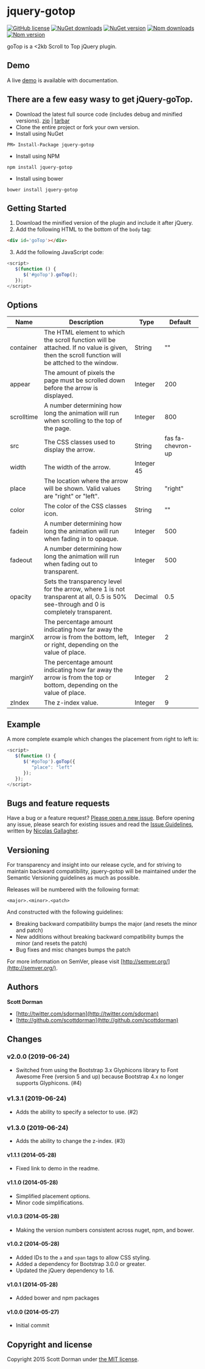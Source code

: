 # jquery-gotop 
[![GitHub license](https://img.shields.io/github/license/scottdorman/jquery-gotop.svg)](https://github.com/scottdorman/jquery-gotop/blob/master/LICENSE) [![NuGet downloads](https://img.shields.io/nuget/dt/jquery-gotop.svg)](http://www.nuget.org/packages/jquery-gotop) [![NuGet version](https://img.shields.io/nuget/v/jquery-gotop.svg)](http://www.nuget.org/packages/jquery-gotop) [![Npm downloads](https://img.shields.io/npm/dm/jquery-gotop.svg?label=npm)](http://www.nuget.org/packages/jquery-gotop) [![Npm version](https://img.shields.io/npm/v/jquery-gotop.svg)](http://www.nuget.org/packages/jquery-gotop)

goTop is a &lt;2kb Scroll to Top jQuery plugin.

## Demo
A live [demo](http://scottdorman.github.io/jquery-gotop) is available with documentation.

## There are a few easy wasy to get jQuery-goTop.
* Download the latest full source code (includes debug and minified versions). [zip](https://github.com/scottdorman/jquery-gotop/zipball/master) | [tarbar](https://github.com/scottdorman/jquery-gotop/tarball/master)
* Clone the entire project or fork your own version.
* Install using NuGet
```
PM> Install-Package jquery-gotop
```
* Install using NPM
```
npm install jquery-gotop
```
* Install using bower
```
bower install jquery-gotop
```

## Getting Started
1. Download the minified version of the plugin and include it after jQuery.
2. Add the following HTML to the bottom of the `body` tag:
```html
<div id='goTop'></div>
```
3. Add the following JavaScript code:
```js
<script>
   $(function () {
      $('#goTop').goTop();
   });
</script>
```

## Options
| Name | Description | Type | Default |
| ---- | ----------- | ---- | ------- |
| container | The HTML element to which the scroll function will be attached. If no value is given, then the scroll function will be attched to the window. | String | "" |
| appear | The amount of pixels the page must be scrolled down before the arrow is displayed. | Integer | 200 |
| scrolltime | A number determining how long the animation will run when scrolling to the top of the page. | Integer | 800 |
| src | The CSS classes used to display the arrow. | String | fas fa-chevron-up |
| width | The width of the arrow. | Integer	45 |
| place | The location where the arrow will be shown. Valid values are "right" or "left". | String | "right" |
| color | The color of the CSS classes icon. | String | "" |
| fadein | A number determining how long the animation will run when fading in to opaque. | Integer | 500 |
| fadeout | A number determining how long the animation will run when fading out to transparent. | Integer | 500 |
| opacity | Sets the transparency level for the arrow, where 1 is not transparent at all, 0.5 is 50% see-through and 0 is completely transparent. | Decimal | 0.5 |
| marginX | The percentage amount indicating how far away the arrow is from the bottom, left, or right, depending on the value of place. | Integer | 2 |
| marginY | The percentage amount indicating how far away the arrow is from the top or bottom, depending on the value of place. | Integer | 2 |
| zIndex | The z-index value. | Integer | 9 |

## Example
A more complete example which changes the placement from right to left is:

```js
<script>
   $(function () {
      $('#goTop').goTop({
         "place": "left"
      });
   });
</script>
```

## Bugs and feature requests

Have a bug or a feature request? [Please open a new issue](https://github.com/scottdorman/jquery-gotop/issues).
Before opening any issue, please search for existing issues and read the [Issue Guidelines](https://github.com/necolas/issue-guidelines), written by [Nicolas Gallagher](https://github.com/necolas/).

## Versioning

For transparency and insight into our release cycle, and for striving to maintain backward compatibility, jquery-gotop will be maintained under the Semantic Versioning guidelines as much as possible.

Releases will be numbered with the following format:

`<major>.<minor>.<patch>`

And constructed with the following guidelines:

* Breaking backward compatibility bumps the major (and resets the minor and patch)
* New additions without breaking backward compatibility bumps the minor (and resets the patch)
* Bug fixes and misc changes bumps the patch

For more information on SemVer, please visit [http://semver.org/](http://semver.org/).

## Authors

**Scott Dorman**

+ [http://twitter.com/sdorman](http://twitter.com/sdorman)
+ [http://github.com/scottdorman](http://github.com/scottdorman)

## Changes
### v2.0.0 (2019-06-24)
* Switched from using the Bootstrap 3.x Glyphicons library to Font Awesome Free (version 5 and up) because Bootstrap 4.x no longer supports Glyphicons. (#4)

### v1.3.1 (2019-06-24)
* Adds the ability to specify a selector to use. (#2)

### v1.3.0 (2019-06-24)
* Adds the ability to change the z-index. (#3)

#### v1.1.1 (2014-05-28)
* Fixed link to demo in the readme.

#### v1.1.0 (2014-05-28)
* Simplified placement options.
* Minor code simplifications.

#### v1.0.3 (2014-05-28)
* Making the version numbers consistent across nuget, npm, and bower.

#### v1.0.2 (2014-05-28)
* Added IDs to the `a` and `span` tags to allow CSS styling.
* Added a dependency for Bootstrap 3.0.0 or greater.
* Updated the jQuery dependency to 1.6.

#### v1.0.1 (2014-05-28)
* Added bower and npm packages

#### v1.0.0 (2014-05-27)
* Initial commit

## Copyright and license

Copyright 2015 Scott Dorman under [the MIT license](LICENSE).
